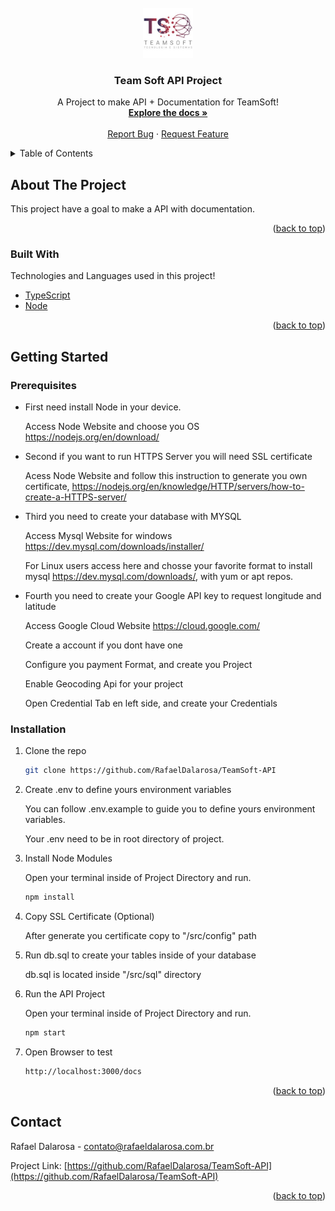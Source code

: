 <div id="top"></div>

<!-- PROJECT LOGO -->
<br />
<div align="center">
  <a href="https://github.com/RafaelDalarosa/TeamSoft-API">
    <img src="images/logo.png" alt="Logo" width="80" height="80">
  </a>

  <h3 align="center">Team Soft API Project</h3>

  <p align="center">
    A Project to make API + Documentation for TeamSoft!
    <br />
    <a href="https://github.com/RafaelDalarosa/TeamSoft-API"><strong>Explore the docs »</strong></a>
    <br />
    <br />
    <a href="https://github.com/RafaelDalarosa/TeamSoft-API/issues">Report Bug</a>
    ·
    <a href="https://github.com/RafaelDalarosa/TeamSoft-API/issues">Request Feature</a>
  </p>
</div>



<!-- TABLE OF CONTENTS -->
<details>
  <summary>Table of Contents</summary>
  <ol>
    <li>
      <a href="#about-the-project">About The Project</a>
      <ul>
        <li><a href="#built-with">Built With</a></li>
      </ul>
    </li>
    <li>
      <a href="#getting-started">Getting Started</a>
      <ul>
        <li><a href="#prerequisites">Prerequisites</a></li>
        <li><a href="#installation">Installation</a></li>
      </ul>
    </li>
    <li><a href="#contact">Contact</a></li>
  </ol>
</details>



<!-- ABOUT THE PROJECT -->
## About The Project

This project have a goal to make a API with documentation.

<p align="right">(<a href="#top">back to top</a>)</p>



### Built With

Technologies and Languages used in this project!

* [TypeScript](https://www.typescriptlang.org/)
* [Node](https://nodejs.org/en/)

<p align="right">(<a href="#top">back to top</a>)</p>



<!-- GETTING STARTED -->
## Getting Started

### Prerequisites

- First need install Node in your device.

    Access Node Website and choose you OS https://nodejs.org/en/download/

- Second if you want to run HTTPS Server you will need SSL certificate

    Acess Node Website and follow this instruction to generate you own certificate,
    https://nodejs.org/en/knowledge/HTTP/servers/how-to-create-a-HTTPS-server/

- Third you need to create your database with MYSQL

    Access Mysql Website for windows https://dev.mysql.com/downloads/installer/

    For Linux users access here and chosse your favorite format to install mysql https://dev.mysql.com/downloads/,
    with yum or apt repos.

- Fourth you need to create your Google API key to request longitude and latitude

    Access Google Cloud Website https://cloud.google.com/

    Create a account if you dont have one

    Configure you payment Format, and create you Project

    Enable Geocoding Api for your project

    Open Credential Tab en left side, and create your Credentials

### Installation

1. Clone the repo

   ```sh
   git clone https://github.com/RafaelDalarosa/TeamSoft-API
   ```
2. Create .env to define yours environment variables
   
    You can follow .env.example to guide you to define yours environment variables.

    Your .env need to be in root directory of project.

3.  Install Node Modules

    Open your terminal inside of Project Directory and run.

    ```sh
    npm install
    ```
4. Copy SSL Certificate (Optional)

    After generate you certificate copy to "/src/config" path

5. Run db.sql to create your tables inside of your database

    db.sql is located inside "/src/sql" directory

6. Run the API Project

    Open your terminal inside of Project Directory and run.

   ```sh
   npm start
   ```

7. Open Browser to test

   ```sh
   http://localhost:3000/docs
   ```


<p align="right">(<a href="#top">back to top</a>)</p>

<!-- CONTACT -->
## Contact

Rafael Dalarosa - contato@rafaeldalarosa.com.br

Project Link: [https://github.com/RafaelDalarosa/TeamSoft-API](https://github.com/RafaelDalarosa/TeamSoft-API)

<p align="right">(<a href="#top">back to top</a>)</p>

